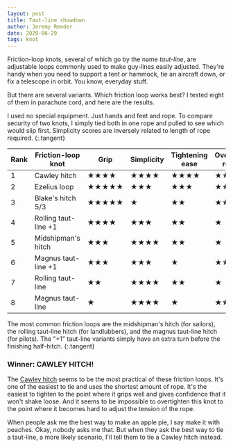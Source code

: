 ```yaml
---
layout: post
title: Taut-line showdown
author: Jeremy Reeder
date: 2020-06-29
tags: knot
---
```


Friction-loop knots, several of which go by the name _taut-line_, are
adjustable loops commonly used to make guy-lines easily adjusted. They're handy
when you need to support a tent or hammock, tie an aircraft down, or fix a
telescope in orbit. You know, everyday stuff.

But there are several variants. Which friction loop works best? I tested eight
of them in parachute cord, and here are the results.

I used no special equipment. Just hands and feet and rope. To compare security
of two knots, I simply tied both in one rope and pulled to see which would slip
first. Simplicity scores are inversely related to length of rope required.
{:.tangent}

| Rank | Friction-loop knot   | Grip  | Simplicity | Tightening ease | Overtightening resistance |
|------|----------------------|-------|------------|-----------------|---------------------------|
| 1    | Cawley hitch         | ★★★★  | ★★★★       | ★★★★            | ★★★★★                     |
| 2    | Ezelius loop         | ★★★★★ | ★★★        | ★★★             | ★★                        |
| 3    | Blake's hitch 5/3    | ★★★★★ | ★          | ★★              | ★★★★                      |
| 4    | Rolling taut-line +1 | ★★★★  | ★★★        | ★★              | ★                         |
| 5    | Midshipman's hitch   | ★★★   | ★★★★       | ★★              | ★                         |
| 6    | Magnus taut-line +1  | ★★★   | ★★★        | ★               | ★★                        |
| 7    | Rolling taut-line    | ★★    | ★★★★       | ★★              | ★                         |
| 8    | Magnus taut-line     | ★     | ★★★★       | ★               | ★★★                       |

The most common friction loops are the midshipman's hitch (for sailors), the
rolling taut-line hitch (for landlubbers), and the magnus taut-line hitch (for
pilots). The "+1" taut-line variants simply have an extra turn before the
finishing half-hitch.
{:.tangent}

### Winner: CAWLEY HITCH!

The [Cawley hitch][cawley-hitch] seems to be the most practical of these
friction loops. It's one of the easiest to tie and uses the shortest amount of
rope. It's the easiest to tighten to the point where it grips well and gives
confidence that it won't shake loose. And it seems to be impossible to
overtighten this knot to the point where it becomes hard to adjust the tension
of the rope.

When people ask me the best way to make an apple pie, I say make it with
peaches. Okay, nobody asks me that. But when they ask the best way to tie a
taut-line, a more likely scenario, I'll tell them to tie a Cawley hitch
instead.


[cawley-hitch]: https://en.wikipedia.org/wiki/Adjustable_grip_hitch
